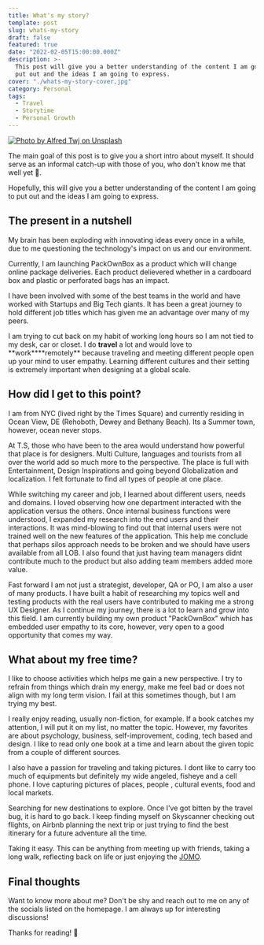 ```yaml
---
title: What's my story?
template: post
slug: whats-my-story
draft: false
featured: true
date: "2022-02-05T15:00:00.000Z"
description: >-
  This post will give you a better understanding of the content I am going to
  put out and the ideas I am going to express.
cover: "./whats-my-story-cover.jpg"
category: Personal
tags:
  - Travel
  - Storytime
  - Personal Growth
---
```


[![Photo by Alfred Twj on Unsplash](/whats-my-story-cover.jpg)](https://bit.ly/2PxBQzW)

The main goal of this post is to give you a short intro about myself. It should serve as an informal catch-up with those of you, who don't know me that well yet 🙂.

Hopefully, this will give you a better understanding of the content I am going to put out and the ideas I am going to express.

## The present in a nutshell

My brain has been exploding with innovating ideas every once in a while, due to me questioning the technology's impact on us and our environment.

Currently, I am launching PackOwnBox as a product which will change online package deliveries. Each product delievered whether in a cardboard box and plastic or perforated bags has an impact.

I have been involved with some of the best teams in the world and have worked with Startups and Big Tech giants. It has been a great journey to hold different job titles which has given me an advantage over many of my peers.

I am trying to cut back on my habit of working long hours so I am not tied to my desk, car or closet. I do **travel** a lot and would love to **work\*\***remotely\*\* because traveling and meeting different people open up your mind to user empathy. Learning different cultures and their setting is extremely important when designing at a global scale.

## How did I get to this point?

I am from NYC (lived right by the Times Square) and currently residing in Ocean View, DE (Rehoboth, Dewey and Bethany Beach). Its a Summer town, however, ocean never stops.

At T.S, those who have been to the area would understand how powerful that place is for designers. Multi Culture, languages and tourists from all over the world add so much more to the perspective. The place is full with Entertainment, Design Inspirations and going beyond Globalization and localization. I felt fortunate to find all types of people at one place.

While switching my career and job, I learned about different users, needs and domains. I loved observing how one department interacted with the application versus the others. Once internal business functions were understood, I expanded my research into the end users and their interactions. It was mind-blowing to find out that internal users were not trained well on the new features of the application. This help me conclude that perhaps silos approach needs to be broken and we should have users available from all LOB. I also found that just having team managers didnt contribute much to the product but also adding team members added more value.

Fast forward I am not just a strategist, developer, QA or PO, I am also a user of many products. I have built a habit of researching my topics well and testing products with the real users have contributed to making me a strong UX Designer. As I continue my journey, there is a lot to learn and grow into this field. I am currently building my own product "PackOwnBox" which has embedded user empathy to its core, however, very open to a good opportunity that comes my way.

## What about my free time?

I like to choose activities which helps me gain a new perspective. I try to refrain from things which drain my energy, make me feel bad or does not align with my long term vision. I fail at this sometimes though, but I am trying my best.

I really enjoy reading, usually non-fiction, for example. If a book catches my attention, I will put it on my list, no matter the topic. However, my favorites are about psychology, business, self-improvement, coding, tech based and design. I like to read only one book at a time and learn about the given topic from a couple of different sources.

I also have a passion for traveling and taking pictures. I dont like to carry too much of equipments but definitely my wide angeled, fisheye and a cell phone. I love capturing pictures of places, people , cultural events, food and local markets.

Searching for new destinations to explore. Once I've got bitten by the travel bug, it is hard to go back. I keep finding myself on Skyscanner checking out flights, on Airbnb planning the next trip or just trying to find the best itinerary for a future adventure all the time.

Taking it easy. This can be anything from meeting up with friends, taking a long walk, reflecting back on life or just enjoying the [JOMO](https://bit.ly/2zGxHPr).

## Final thoughts

Want to know more about me? Don't be shy and reach out to me on any of the socials listed on the homepage. I am always up for interesting discussions!

Thanks for reading! 🙏
